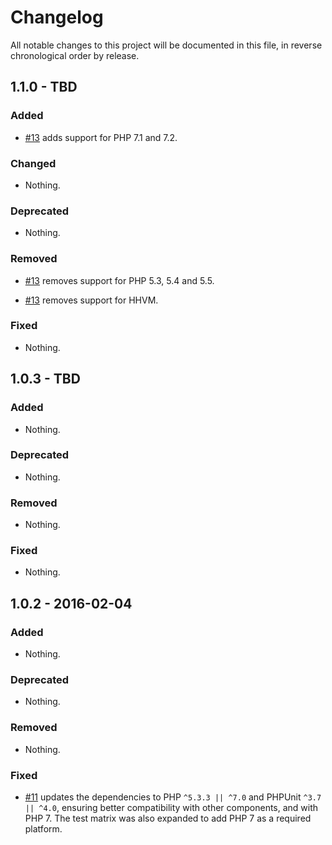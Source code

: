 # Changelog

All notable changes to this project will be documented in this file, in reverse chronological order by release.

## 1.1.0 - TBD

### Added

- [#13](https://github.com/zendframework/ZendXml/pull/13) adds support for PHP 7.1 and 7.2.

### Changed

- Nothing.

### Deprecated

- Nothing.

### Removed

- [#13](https://github.com/zendframework/ZendXml/pull/13) removes support for PHP 5.3, 5.4 and 5.5.

- [#13](https://github.com/zendframework/ZendXml/pull/13) removes support for HHVM.


### Fixed

- Nothing.

## 1.0.3 - TBD

### Added

- Nothing.

### Deprecated

- Nothing.

### Removed

- Nothing.

### Fixed

- Nothing.

## 1.0.2 - 2016-02-04

### Added

- Nothing.

### Deprecated

- Nothing.

### Removed

- Nothing.

### Fixed

- [#11](https://github.com/zendframework/ZendXml/pull/11) updates the
  dependencies to PHP `^5.3.3 || ^7.0` and PHPUnit `^3.7 || ^4.0`, ensuring
  better compatibility with other components, and with PHP 7. The test matrix
  was also expanded to add PHP 7 as a required platform.
